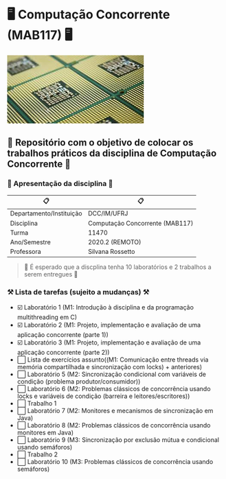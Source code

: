 # :desktop_computer: Computação Concorrente (MAB117) :desktop_computer:

![Processador com vários núcleos](/images/mcp.jpg)

## :dart: Repositório com o objetivo de colocar os trabalhos práticos da disciplina de Computação Concorrente :dart:

###  :paperclip: Apresentação da disciplina :paperclip:

:clipboard: | :clipboard:
------------ | -------------
Departamento/Instituição | DCC/IM/UFRJ
Disciplina| Computação Concorrente (MAB117)
Turma | 11470
Ano/Semestre | 2020.2 (REMOTO)
Professora | Silvana Rossetto

> :calendar: É esperado que a discplina tenha 10 laboratórios e 2 trabalhos a serem entregues :calendar:

### :hammer_and_pick: Lista de tarefas (sujeito a mudanças) :hammer_and_pick:

- :ballot_box_with_check: Laboratório 1 (M1: Introdução à disciplina e da programação multithreading em C)
- :ballot_box_with_check: Laboratório 2 (M1: Projeto, implementação e avaliação de uma aplicação concorrente (parte 1))
- :ballot_box_with_check: Laboratório 3 (M1: Projeto, implementação e avaliação de uma aplicação concorrente (parte 2))
- :white_large_square: Lista de exercícios assunto((M1: Comunicação entre threads via memória compartilhada e sincronização com locks) + anteriores)
- :white_large_square: Laboratório 5 (M2: Sincronização condicional com variáveis de condição (problema produtor/consumidor))
- :white_large_square: Laboratório 6 (M2: Problemas clássicos de concorrência usando locks e variáveis de condição (barreira e leitores/escritores))
- :white_large_square: Trabalho 1
- :white_large_square: Laboratório 7 (M2: Monitores e mecanismos de sincronização em Java)
- :white_large_square: Laboratório 8 (M2: Problemas clássicos de concorrência usando monitores em Java)
- :white_large_square: Laboratório 9 (M3: Sincronização por exclusão mútua e condicional usando semáforos)
- :white_large_square: Trabalho 2 
- :white_large_square: Laboratório 10 (M3: Problemas clássicos de concorrência usando semáforos)
